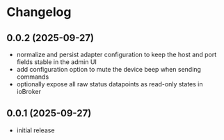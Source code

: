 # Changelog

## 0.0.2 (2025-09-27)

* normalize and persist adapter configuration to keep the host and port fields stable in the admin UI
* add configuration option to mute the device beep when sending commands
* optionally expose all raw status datapoints as read-only states in ioBroker

## 0.0.1 (2025-09-27)

* initial release
